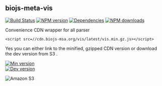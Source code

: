 biojs-meta-vis
-------------------

[![Build Status](https://travis-ci.org/biojs/biojs-meta-vis.svg?branch=master)](https://travis-ci.org/biojs/biojs-meta-parser)
[![NPM version](http://img.shields.io/npm/v/biojs-meta-vis.svg)](https://www.npmjs.org/package/biojs-meta-parser)
[![Dependencies](https://david-dm.org/biojs/biojs-meta-vis.png)](https://david-dm.org/biojs/biojs-meta-parser)
[![NPM downloads](http://img.shields.io/npm/dm/biojs-meta-vis.svg)](https://www.npmjs.org/package/biojs-meta-parser)


Convenience CDN wrapper for all parser

```
<script src=//cdn.biojs-msa.org/vis/latest/vis.min.gz.js></script>
```

Yes you can either link to the minified, gzipped CDN version or download the dev version from S3 .

[![Min version](http://img.shields.io/badge/prod-3kB-blue.svg)](https://cdn.biojs-msa.org/vis/latest/vis.min.gz.js)  
[![Dev version](http://img.shields.io/badge/dev-latest-yellow.svg)](https://s3-eu-west-1.amazonaws.com/biojs/vis/latest/vis.js) 


![Amazon S3](https://upload.wikimedia.org/wikipedia/commons/thumb/1/1d/AmazonWebservices_Logo.svg/500px-AmazonWebservices_Logo.svg.png)

